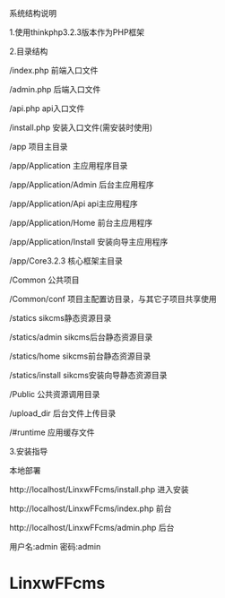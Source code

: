 系统结构说明

1.使用thinkphp3.2.3版本作为PHP框架

2.目录结构

/index.php              前端入口文件

/admin.php              后端入口文件

/api.php                api入口文件

/install.php            安装入口文件(需安装时使用)


/app				     项目主目录

/app/Application         主应用程序目录

/app/Application/Admin   后台主应用程序

/app/Application/Api     api主应用程序

/app/Application/Home    前台主应用程序

/app/Application/Install 安装向导主应用程序

/app/Core3.2.3	        核心框架主目录

/Common                 公共项目

/Common/conf	        项目主配置访目录，与其它子项目共享使用

/statics				sikcms静态资源目录

/statics/admin			sikcms后台静态资源目录

/statics/home		    sikcms前台静态资源目录

/statics/install		sikcms安装向导静态资源目录

/Public                 公共资源调用目录

/upload_dir             后台文件上传目录

/#runtime               应用缓存文件

3.安装指导

本地部署

http://localhost/LinxwFFcms/install.php 进入安装

http://localhost/LinxwFFcms/index.php 前台

http://localhost/LinxwFFcms/admin.php 后台

用户名:admin 密码:admin

# LinxwFFcms
